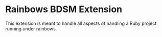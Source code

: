 # Rainbows BDSM Extension

This extension is meant to handle all aspects of handling a Ruby project running under rainbows.
